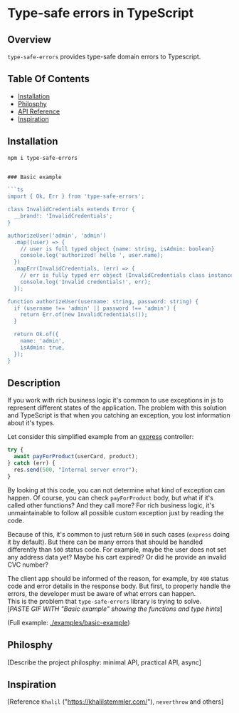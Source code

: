 # Type-safe errors in TypeScript

## Overview

`type-safe-errors` provides type-safe domain errors to Typescript.  

## Table Of Contents

* [Installation](#installation)
* [Philosphy](#philosphy)
* [API Reference](./docs/REFERENCE.md)
* [Inspiration](#inspiration)

## Installation

```sh
npm i type-safe-errors
```

```ts

### Basic example

```ts
import { Ok, Err } from 'type-safe-errors';

class InvalidCredentials extends Error {
  __brand!: 'InvalidCredentials';
}

authorizeUser('admin', 'admin')
  .map((user) => {
    // user is full typed object {name: string, isAdmin: boolean}
    console.log('authorized! hello ', user.name);
  })
  .mapErr(InvalidCredentials, (err) => {
    // err is fully typed err object (InvalidCredentials class instance)
    console.log('Invalid credentials!', err);
  });

function authorizeUser(username: string, password: string) {
  if (username !== 'admin' || password !== 'admin') {
    return Err.of(new InvalidCredentials());
  }

  return Ok.of({
    name: 'admin',
    isAdmin: true,
  });
}
```

## Description
If you work with rich business logic it's common to use exceptions in js to represent different states of the application. The problem with this solution and TypeScript is that when you catching an exception, you lost information about it's types. 

Let consider this simplified example from an [express](https://expressjs.com/) controller:

```ts
try {
  await payForProduct(userCard, product);
} catch (err) {
  res.send(500, "Internal server error");
}
```

By looking at this code, you can not determine what kind of exception can happen.
Of course, you can check `payForProduct` body, but what if it's called other functions? And they call more? For rich business logic, it's unmaintainable to follow all
possible custom exception just by reading the code.  

Because of this, it's common to just return `500` in such cases (`express` doing it by default). But there can be many errors that should be handled differently than `500` status code. For example, maybe the user does not set any address data yet? Maybe his cart expired? Or did he provide an invalid CVC number?  

The client app should be informed of the reason, for example, by `400` status code and error details in the response body. But first, to properly handle the errors, the developer must be aware of what errors can happen.  
This is the problem that `type-safe-errors` library is trying to solve.  
[*PASTE GIF WITH "Basic example" showing the functions and type hints*]  

(Full example: [./examples/basic-example](./examples/basic-example))

## Philosphy
[Describe the project philosphy: minimal API, practical API, async]

## Inspiration
[Reference `Khalil` ("https://khalilstemmler.com/"), `neverthrow` and others]
